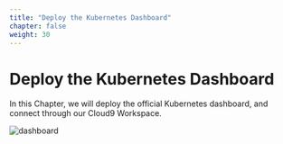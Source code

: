 ```yaml
---
title: "Deploy the Kubernetes Dashboard"
chapter: false
weight: 30
---
```


# Deploy the Kubernetes Dashboard

In this Chapter, we will deploy the official Kubernetes dashboard, and connect
through our Cloud9 Workspace.

![dashboard](/images/dashboard.png)
